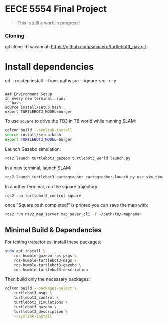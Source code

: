# EECE 5554 Final Project
> This is still a work in progress!


### Cloning
git clone -b savannah https://github.com/smacero/turtlebot3_nav.git .

# Install dependencies
cd ..
rosdep install --from-paths src --ignore-src -r -y
```

### Environment Setup
In every new terminal, run:
```bash
source install/setup.bash
export TURTLEBOT3_MODEL=burger
```

To use `square` to drive the TB3 in TB world while running SLAM: 

```bash
colcon build --symlink-install
source install/setup.bash
export TURTLEBOT3_MODEL=burger
```

Launch Gazebo simulation:
```bash
ros2 launch turtlebot3_gazebo turtlebot3_world.launch.py
```

In a new terminal, launch SLAM:
```bash
ros2 launch turtlebot3_cartographer cartographer.launch.py use_sim_time:=True
```

In another terminal, run the square trajectory:
```bash
ros2 run turtlebot3_control square
```

once "Square path completed!" is printed you can save the map with:
```bash
ros2 run nav2_map_server map_saver_cli -f ~/path/to/<mapname>
```

## Minimal Build & Dependencies
For testing trajectories, install these packages:
```bash
sudo apt install \
    ros-humble-gazebo-ros-pkgs \
    ros-humble-turtlebot3-msgs \
    ros-humble-turtlebot3-gazebo \
    ros-humble-turtlebot3-description
```

Then build only the necessary packages:
```bash
colcon build --packages-select \
    turtlebot3_msgs \
    turtlebot3_control \
    turtlebot3_simulations \
    turtlebot3_gazebo \
    turtlebot3_description \
    --symlink-install
```
